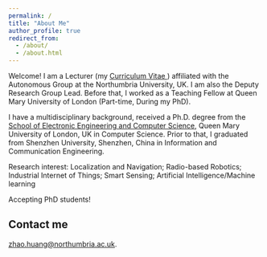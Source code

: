 ```yaml
---
permalink: /
title: "About Me"
author_profile: true
redirect_from: 
  - /about/
  - /about.html
---
```


Welcome! 
I am a Lecturer (my <a href="https://zz2020zz.github.io/files/ZhaoCV.pdf"> Curriculum Vitae </a>) affiliated with the <a herf="https://www.northumbria.ac.uk/about-us/academic-departments/computer-and-information-sciences/research/autonomous-systems/">Autonomous Group</a> at the <a herf="https://www.northumbria.ac.uk/">Northumbria University</a>, UK. I am also the Deputy Research Group Lead. Before that, I worked as a Teaching Fellow at <a herf="https://www.qmul.ac.uk/">Queen Mary University of London</a> (Part-time, During my PhD).

I have a multidisciplinary background, received a Ph.D. degree from the <a href="https://www.qmul.ac.uk/eecs/">School of Electronic Engineering and Computer Science</a>, Queen Mary University of London, UK in Computer Science. Prior to that, I graduated from Shenzhen University, Shenzhen, China in Information and Communication Engineering.

Research interest: 
Localization and Navigation; Radio-based Robotics; Industrial Internet of Things; Smart Sensing; Artificial Intelligence/Machine learning

Accepting PhD students!

Contact me
------
zhao.huang@northumbria.ac.uk.
